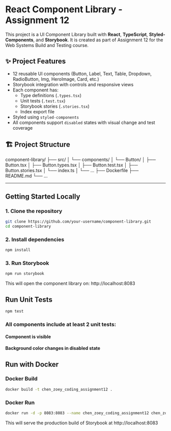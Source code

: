 # React Component Library - Assignment 12

This project is a UI Component Library built with **React**, **TypeScript**, **Styled-Components**, and **Storybook**. It is created as part of Assignment 12 for the Web Systems Build and Testing course.

## ✨ Project Features

- 12 reusable UI components (Button, Label, Text, Table, Dropdown, RadioButton, Img, HeroImage, Card, etc.)
- Storybook integration with controls and responsive views
- Each component has:
  - Type definitions (`.types.tsx`)
  - Unit tests (`.test.tsx`)
  - Storybook stories (`.stories.tsx`)
  - Index export file
- Styled using `styled-components`
- All components support `disabled` states with visual change and test coverage

## 🏗️ Project Structure

component-library/
├── src/
│ └── components/
│ └── Button/
│ ├── Button.tsx
│ ├── Button.types.tsx
│ ├── Button.test.tsx
│ ├── Button.stories.tsx
│ └── index.ts
│ └── ...
├── Dockerfile
├── README.md
└── ...

---

## Getting Started Locally

### 1. Clone the repository

```bash
git clone https://github.com/your-username/component-library.git
cd component-library
```
### 2. Install dependencies
```bash
npm install
```
### 3. Run Storybook
```bash
npm run storybook
```
This will open the component library on: http://localhost:8083

## Run Unit Tests
```bash
npm test
```
### All components include at least 2 unit tests:
#### Component is visible
#### Background color changes in disabled state

## Run with Docker
### Docker Build
```bash
docker build -t chen_zoey_coding_assignment12 .
```
### Docker Run
```bash
docker run -d -p 8083:8083 --name chen_zoey_coding_assignment12 chen_zoey_coding_assignment12
```
This will serve the production build of Storybook at http://localhost:8083

